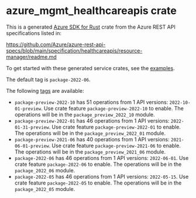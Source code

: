 # azure_mgmt_healthcareapis crate

This is a generated [Azure SDK for Rust](https://github.com/Azure/azure-sdk-for-rust) crate from the Azure REST API specifications listed in:

https://github.com/Azure/azure-rest-api-specs/blob/main/specification/healthcareapis/resource-manager/readme.md

To get started with these generated service crates, see the [examples](https://github.com/Azure/azure-sdk-for-rust/blob/main/services/README.md#examples).

The default tag is `package-2022-06`.

The following [tags](https://github.com/Azure/azure-sdk-for-rust/blob/main/services/tags.md) are available:

- `package-preview-2022-10` has 51 operations from 1 API versions: `2022-10-01-preview`. Use crate feature `package-preview-2022-10` to enable. The operations will be in the `package_preview_2022_10` module.
- `package-preview-2022-01` has 46 operations from 1 API versions: `2022-01-31-preview`. Use crate feature `package-preview-2022-01` to enable. The operations will be in the `package_preview_2022_01` module.
- `package-preview-2021-06` has 40 operations from 1 API versions: `2021-06-01-preview`. Use crate feature `package-preview-2021-06` to enable. The operations will be in the `package_preview_2021_06` module.
- `package-2022-06` has 46 operations from 1 API versions: `2022-06-01`. Use crate feature `package-2022-06` to enable. The operations will be in the `package_2022_06` module.
- `package-2022-05` has 46 operations from 1 API versions: `2022-05-15`. Use crate feature `package-2022-05` to enable. The operations will be in the `package_2022_05` module.